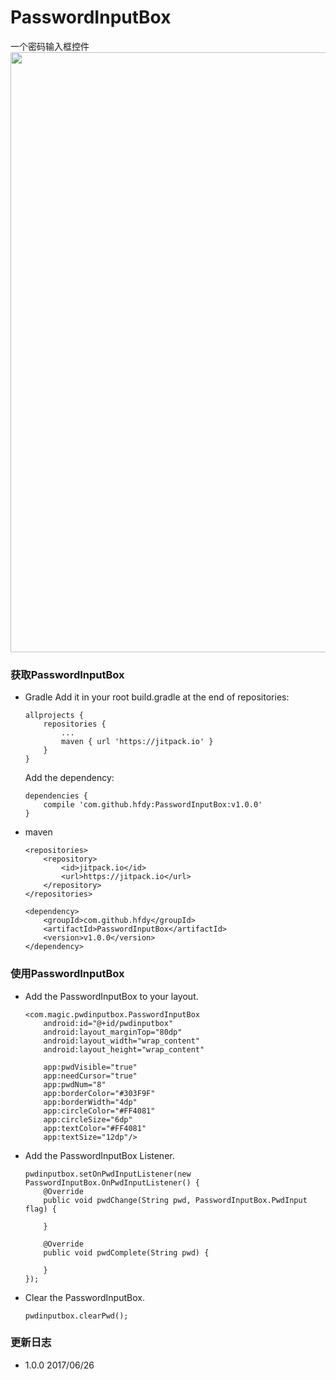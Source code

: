# PasswordInputBox
一个密码输入框控件
<img src="https://github.com/hfdy/PasswordInputBox/blob/master/Screenshot/Screenshot_2017-06-26-09-00-01-467_PasswordInput.png" width = "540" height = "960" align=center />
### 获取PasswordInputBox
- Gradle
Add it in your root build.gradle at the end of repositories:

    ```
    allprojects {
    	repositories {
    		...
    		maven { url 'https://jitpack.io' }
    	}
    }
    ```

  Add the dependency:

    ```
    dependencies {
        compile 'com.github.hfdy:PasswordInputBox:v1.0.0'
    }
    ```
- maven

    ```
    <repositories>
    	<repository>
    	    <id>jitpack.io</id>
    	    <url>https://jitpack.io</url>
    	</repository>
    </repositories>

    <dependency>
        <groupId>com.github.hfdy</groupId>
        <artifactId>PasswordInputBox</artifactId>
        <version>v1.0.0</version>
    </dependency>
    ```

### 使用PasswordInputBox
- Add the PasswordInputBox to your layout.

    ```
    <com.magic.pwdinputbox.PasswordInputBox
        android:id="@+id/pwdinputbox"
        android:layout_marginTop="80dp"
        android:layout_width="wrap_content"
        android:layout_height="wrap_content"

        app:pwdVisible="true"
        app:needCursor="true"
        app:pwdNum="8"
        app:borderColor="#303F9F"
        app:borderWidth="4dp"
        app:circleColor="#FF4081"
        app:circleSize="6dp"
        app:textColor="#FF4081"
        app:textSize="12dp"/>
    ```

- Add the PasswordInputBox Listener.

    ```
    pwdinputbox.setOnPwdInputListener(new PasswordInputBox.OnPwdInputListener() {
        @Override
        public void pwdChange(String pwd, PasswordInputBox.PwdInput flag) {

        }

        @Override
        public void pwdComplete(String pwd) {

        }
    });
    ```

- Clear the PasswordInputBox.

    ```
    pwdinputbox.clearPwd();
    ```

### 更新日志
- 1.0.0 2017/06/26